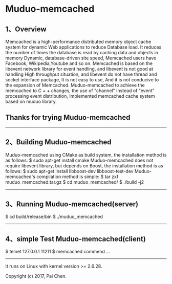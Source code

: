 # Muduo-memcached
1、Overview
----

Memcached is a high-performance distributed memory object cache system for dynamic 
Web applications to reduce Database load. It reduces the number of times the database
is read by caching data and objects in memory Dynamic, database-driven site speed, 
Memcached users have Facebook, Wikipedia,Youtube and so on. 
Memcached is based on the libevent network library for event handling, and libevent 
is not good at handling High throughput situation, and libevent do not have thread 
and socket interface package, It is not easy to use, And it is not conducive to the 
expansion of Memcached. Muduo-memcached to achieve the memcached to C + + changes,
the use of "channel" instead of "event" processing event distribution, Implemented 
memcached cache system based on muduo library.

Thanks for trying Muduo-memcached
----
------------------------------------------------------------------------------------
2、Building Muduo-memcached
----
Muduo-memcached using CMake as build system, the installation method is as follows:
$ sudo apt-get install cmake
Muduo-memcached does not require libevent library, but depends on Boost, the installation method is as follows:
$ sudo apt-get install libboost-dev libboost-test-dev
Muduo-memcached's compilation method is simple:
$ tar zxf muduo_memcached.tar.gz
$ cd muduo_memcached/
$ ./build -j2

------------------------------------------------------------------------------------
3、Running Muduo-memcached(server)
----
$ cd build/release/bin
$ ./muduo_memcached

------------------------------------------------------------------------------------
4、simple Test Muduo-memcached(client)
----
$ telnet 127.0.0.1 11211
$ memcached commend ...

------------------------------------------------------------------------------------
It runs on Linux with kernel version >= 2.6.28.

Copyright (c) 2017, Pai Chen.  


